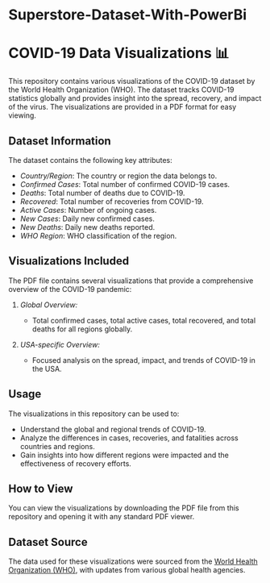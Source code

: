 # Superstore-Dataset-With-PowerBi

# COVID-19 Data Visualizations 📊

This repository contains various visualizations of the COVID-19 dataset by the World Health Organization (WHO). The dataset tracks COVID-19 statistics globally and provides insight into the spread, recovery, and impact of the virus. The visualizations are provided in a PDF format for easy viewing.

## Dataset Information
The dataset contains the following key attributes:
- *Country/Region*: The country or region the data belongs to.
- *Confirmed Cases*: Total number of confirmed COVID-19 cases.
- *Deaths*: Total number of deaths due to COVID-19.
- *Recovered*: Total number of recoveries from COVID-19.
- *Active Cases*: Number of ongoing cases.
- *New Cases*: Daily new confirmed cases.
- *New Deaths*: Daily new deaths reported.
- *WHO Region*: WHO classification of the region.

## Visualizations Included
The PDF file contains several visualizations that provide a comprehensive overview of the COVID-19 pandemic:

1. *Global Overview:*
   - Total confirmed cases, total active cases, total recovered, and total deaths for all regions globally.
   
2. *USA-specific Overview:*
   - Focused analysis on the spread, impact, and trends of COVID-19 in the USA.
   
## Usage
The visualizations in this repository can be used to:
- Understand the global and regional trends of COVID-19.
- Analyze the differences in cases, recoveries, and fatalities across countries and regions.
- Gain insights into how different regions were impacted and the effectiveness of recovery efforts.

## How to View
You can view the visualizations by downloading the PDF file from this repository and opening it with any standard PDF viewer.

## Dataset Source
The data used for these visualizations were sourced from the [World Health Organization (WHO)](https://www.who.int/), with updates from various global health agencies.
